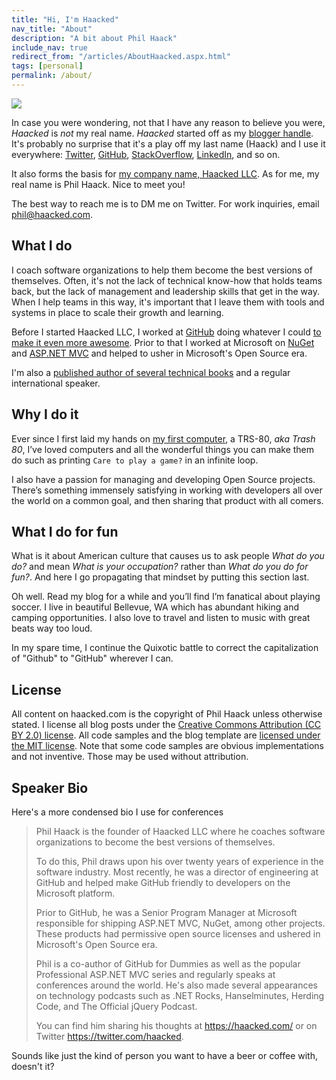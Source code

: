 ```yaml
---
title: "Hi, I'm Haacked"
nav_title: "About"
description: "A bit about Phil Haack"
include_nav: true
redirect_from: "/articles/AboutHaacked.aspx.html"
tags: [personal]
permalink: /about/
---
```


<img src="https://user-images.githubusercontent.com/19977/49780625-33581400-fcc4-11e8-9961-735e6bebdfc8.png" class="profile" />

In case you were wondering, not that I have any reason to believe you were, *Haacked* is *not* my real name. _Haacked_ started off as my [blogger handle](https://haacked.com/archive/2005/03/12/what-is-your-blogger-handle.aspx "What’s your blogger handle?"). It's probably no surprise that it's a play off my last name (Haack) and I use it everywhere: [Twitter](https://twitter.com/haacked), [GitHub](https://github.com/haacked), [StackOverflow](https://stackoverflow.com/users/598/haacked), [LinkedIn](https://www.linkedin.com/in/haacked/), and so on.

It also forms the basis for [my company name, Haacked LLC](https://haacked.com/archive/2019/01/07/haacked-llc/). As for me, my real name is Phil Haack. Nice to meet you!

The best way to reach me is to DM me on Twitter. For work inquiries, email [phil@haacked.com](mailto:phil@haacked.com).

## What I do

I coach software organizations to help them become the best versions of themselves. Often, it's not the lack of technical know-how that holds teams back, but the lack of management and leadership skills that get in the way. When I help teams in this way, it's important that I leave them with tools and systems in place to scale their growth and learning.

Before I started Haacked LLC, I worked at [GitHub](http://github.com/) doing whatever I could [to make it even more awesome](https://haacked.com/archive/2018/12/18/leaving-github/). Prior to that I worked at Microsoft on [NuGet](http://nuget.org) and [ASP.NET MVC](https://www.asp.net/mvc) and helped to usher in Microsoft's Open Source era.

I'm also a [published author of several technical books](https://www.amazon.com/Phil-Haack/e/B005G0TNRU/ref=sr_ntt_srch_lnk_1?qid=1546924429&sr=8-1) and a regular international speaker.

## Why I do it

Ever since I first laid my hands on [my first computer](https://haacked.com/archive/2005/06/06/my-first-computer.aspx "This was my first computer"), a TRS-80, *aka Trash 80*, I’ve loved computers and all the wonderful things you can make them do such as printing `Care to play a game?` in an infinite loop.

I also have a passion for managing and developing Open Source projects. There’s something immensely satisfying in working with developers all over the world on a common goal, and then sharing that product with all comers.

## What I do for fun

What is it about American culture that causes us to ask people *What do you do?* and mean *What is your occupation?* rather than *What do you do for fun?*. And here I go propagating that mindset by putting this section last.

Oh well. Read my blog for a while and you’ll find I’m fanatical about playing soccer. I live in beautiful Bellevue, WA which has abundant hiking and camping opportunities. I also love to travel and listen to music with great beats way too loud.

In my spare time, I continue the Quixotic battle to correct the capitalization of "Github" to "GitHub" wherever I can.

## License

All content on haacked.com is the copyright of Phil Haack unless otherwise stated. I license all blog posts under the [Creative Commons Attribution (CC BY 2.0) license](https://creativecommons.org/licenses/by/2.0/). All code samples and the blog template are [licensed under the MIT license](https://opensource.org/licenses/MIT). Note that some code samples are obvious implementations and not inventive. Those may be used without attribution.

## Speaker Bio

Here's a more condensed bio I use for conferences

> Phil Haack is the founder of Haacked LLC where he coaches software organizations to become the best versions of themselves.
>
> To do this, Phil draws upon his over twenty years of experience in the software industry. Most recently, he was a director of engineering at GitHub and helped make GitHub friendly to developers on the Microsoft platform.
>
> Prior to GitHub, he was a Senior Program Manager at Microsoft responsible for shipping ASP.NET MVC, NuGet, among other projects. These products had permissive open source licenses and ushered in Microsoft's Open Source era.
> 
> Phil is a co-author of GitHub for Dummies as well as the popular Professional ASP.NET MVC series and regularly speaks at conferences around the world. He's also made several appearances on technology podcasts such as .NET Rocks, Hanselminutes, Herding Code, and The Official jQuery Podcast.
>
> You can find him sharing his thoughts at https://haacked.com/ or on Twitter https://twitter.com/haacked.

Sounds like just the kind of person you want to have a beer or coffee with, doesn't it?
